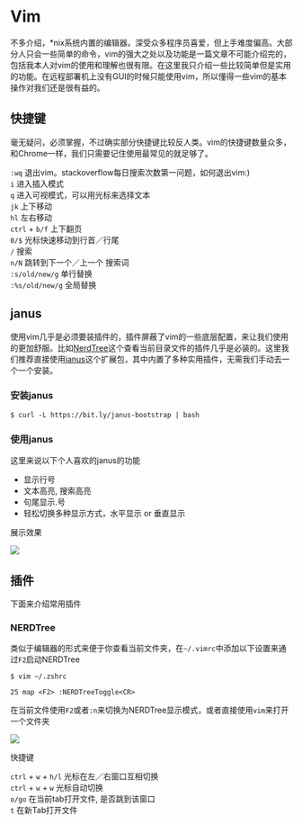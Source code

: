 # Vim

不多介绍，*nix系统内置的编辑器。深受众多程序员喜爱，但上手难度偏高。大部分人只会一些简单的命令，vim的强大之处以及功能是一篇文章不可能介绍完的，包括我本人对vim的使用和理解也很有限。在这里我只介绍一些比较简单但是实用的功能。在远程部署机上没有GUI的时候只能使用vim，所以懂得一些vim的基本操作对我们还是很有益的。

## 快捷键

毫无疑问，必须掌握，不过确实部分快捷键比较反人类。vim的快捷键数量众多，和Chrome一样，我们只需要记住使用最常见的就足够了。

`:wq` 退出vim。stackoverflow每日搜索次数第一问题，如何退出vim:)  
`i` 进入插入模式  
`q` 进入可视模式，可以用光标来选择文本  
`jk` 上下移动  
`hl` 左右移动   
`ctrl` + `b/f` 上下翻页   
`0/$` 光标快速移动到行首／行尾  
`/` 搜索  
`n/N` 跳转到下一个／上一个 搜索词  
`:s/old/new/g` 单行替换  
`:%s/old/new/g` 全局替换  

## janus

使用vim几乎是必须要装插件的，插件屏蔽了vim的一些底层配置，来让我们使用的更加舒服。比如[NerdTree](https://github.com/scrooloose/nerdtree)这个查看当前目录文件的插件几乎是必装的。这里我们推荐直接使用[janus](https://github.com/carlhuda/janus)这个扩展包，其中内置了多种实用插件，无需我们手动去一个一个安装。

### 安装janus

```
$ curl -L https://bit.ly/janus-bootstrap | bash
```

### 使用janus

这里来说以下个人喜欢的janus的功能

- 显示行号
- 文本高亮, 搜索高亮
- 句尾显示.号
- 轻松切换多种显示方式，水平显示 or 垂直显示

展示效果

![](https://i.ibb.co/190jJWM/20190710231451.jpg)

## 插件

下面来介绍常用插件 

### NERDTree

类似于编辑器的形式来便于你查看当前文件夹，在`~/.vimrc`中添加以下设置来通过`F2`启动NERDTree

```
$ vim ~/.zshrc

25 map <F2> :NERDTreeToggle<CR>
```

在当前文件使用`F2`或者`:n`来切换为NERDTree显示模式，或者直接使用`vim`来打开一个文件夹

![](https://i.ibb.co/3zh603d/20190710231845.jpg)

快捷键

`ctrl` + `w` + `h/l` 光标在左／右窗口互相切换  
`ctrl` + `w` + `w` 光标自动切换  
`o/go` 在当前tab打开文件, 是否跳到该窗口  
`t` 在新Tab打开文件  

